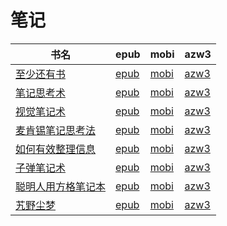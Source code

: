 # 笔记

| 书名 | epub | mobi | azw3 |
| --- | --- | --- | --- |
| [至少还有书](http://ct.dalanmei.com/f/31084289-575334790-d87e01) | [epub](http://ct.dalanmei.com/f/31084289-575334790-d87e01) | [mobi](http://ct.dalanmei.com/f/31084289-575245211-929b56) | [azw3](http://ct.dalanmei.com/f/31084289-575308664-7b89d7) |
| [笔记思考术](http://ct.dalanmei.com/f/31084289-570257511-6b352c) | [epub](http://ct.dalanmei.com/f/31084289-570257511-6b352c) | [mobi](http://ct.dalanmei.com/f/31084289-570107940-a94bee) | [azw3](http://ct.dalanmei.com/f/31084289-571415792-bd312c) |
| [视觉笔记术](http://ct.dalanmei.com/f/31084289-572115042-3a03f4) | [epub](http://ct.dalanmei.com/f/31084289-572115042-3a03f4) | [mobi](http://ct.dalanmei.com/f/31084289-571709893-b768bb) | [azw3](http://ct.dalanmei.com/f/31084289-572135932-a8d2e5) |
| [麦肯锡笔记思考法](http://ct.dalanmei.com/f/31084289-572120050-94027b) | [epub](http://ct.dalanmei.com/f/31084289-572120050-94027b) | [mobi](http://ct.dalanmei.com/f/31084289-571651402-3f9251) | [azw3](http://ct.dalanmei.com/f/31084289-572180147-280dcf) |
| [如何有效整理信息](http://ct.dalanmei.com/f/31084289-571919745-05210d) | [epub](http://ct.dalanmei.com/f/31084289-571919745-05210d) | [mobi](http://ct.dalanmei.com/f/31084289-571559035-fface9) | [azw3](http://ct.dalanmei.com/f/31084289-572076441-c1ca9c) |
| [子弹笔记术](http://ct.dalanmei.com/f/31084289-571991661-8c62b4) | [epub](http://ct.dalanmei.com/f/31084289-571991661-8c62b4) | [mobi](http://ct.dalanmei.com/f/31084289-571562255-f69474) | [azw3](http://ct.dalanmei.com/f/31084289-571840904-4e1801) |
| [聪明人用方格笔记本](http://ct.dalanmei.com/f/31084289-571781506-9751ac) | [epub](http://ct.dalanmei.com/f/31084289-571781506-9751ac) | [mobi](http://ct.dalanmei.com/f/31084289-571422471-8ef9c4) | [azw3](http://ct.dalanmei.com/f/31084289-571882462-26a733) |
| [艽野尘梦](http://ct.dalanmei.com/f/31084289-571787807-cb9960) | [epub](http://ct.dalanmei.com/f/31084289-571787807-cb9960) | [mobi](http://ct.dalanmei.com/f/31084289-571455254-7e5191) | [azw3](http://ct.dalanmei.com/f/31084289-571888726-9b9950) |
